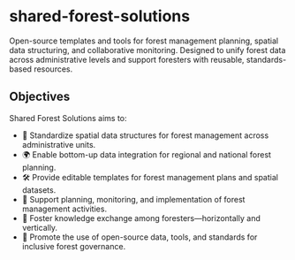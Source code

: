 # shared-forest-solutions
Open-source templates and tools for forest management planning, spatial data structuring, and collaborative monitoring. Designed to unify forest data across administrative levels and support foresters with reusable, standards-based resources.

## Objectives

Shared Forest Solutions aims to:

- 📐 Standardize spatial data structures for forest management across administrative units.
- 🌍 Enable bottom-up data integration for regional and national forest planning.
- 🛠️ Provide editable templates for forest management plans and spatial datasets.
- 🔄 Support planning, monitoring, and implementation of forest management activities.
- 🤝 Foster knowledge exchange among foresters—horizontally and vertically.
- 🧩 Promote the use of open-source data, tools, and standards for inclusive forest governance.
